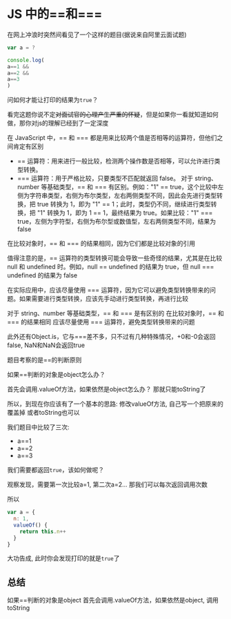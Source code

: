 # JS 中的==和===

在网上冲浪时突然间看见了一个这样的题目(据说来自阿里云面试题)

```js
var a = ?

console.log(
a==1 &&
a==2 &&
a==3
)
```

问如何才能让打印的结果为`true`？

看完这题你说不定~~对面试官的心理产生严重的怀疑~~，但是如果你一看就知道如何做，那你对js的理解已经到了一定深度

在 JavaScript 中，== 和 === 都是用来比较两个值是否相等的运算符，但他们之间肯定有区别

- == 运算符：用来进行一般比较，检测两个操作数是否相等，可以允许进行类型转换。
- === 运算符：用于严格比较，只要类型不匹配就返回 false。
  对于 string、number 等基础类型，== 和 === 有区别。例如："1" == true，这个比较中左侧为字符串类型，右侧为布尔类型，左右两侧类型不同，因此会先进行类型转换，把 true 转换为 1，即为 "1" == 1；此时，类型仍不同，继续进行类型转换，把 "1" 转换为 1，即为 1 == 1，最终结果为 true。如果比较："1" === true，左侧为字符型，右侧为布尔型或数值型，左右两侧类型不同，结果为 false

在比较对象时，== 和 === 的结果相同，因为它们都是比较对象的引用

值得注意的是，== 运算符的类型转换可能会导致一些奇怪的结果，尤其是在比较 null 和 undefined 时。例如，null == undefined 的结果为 true，但 null === undefined 的结果为 false

在实际应用中，应该尽量使用 === 运算符，因为它可以避免类型转换带来的问题。如果需要进行类型转换，应该先手动进行类型转换，再进行比较

对于 string、number 等基础类型，== 和 === 是有区别的
在比较对象时，== 和 === 的结果相同
应该尽量使用 === 运算符，避免类型转换带来的问题

此外还有Object.is，它与===差不多，只不过有几种特殊情况，+0和-0会返回false, NaN和NaN会返回true

题目考察的是==的判断原则

如果==判断的对象是object怎么办？

首先会调用.valueOf方法，如果依然是object怎么办？
那就只能toString了

所以，到现在你应该有了一个基本的思路:
修改valueOf方法, 自己写一个把原来的覆盖掉
或者toString也可以

我们题目中比较了三次:

- a==1
- a==2
- a==3

我们需要都返回`true`，该如何做呢？

观察发现，需要第一次比较a=1, 第二次a=2...
那我们可以每次返回调用次数

所以

```js
var a = {
  n: 1,
  valueOf() {
    return this.n++
  }
}
```

大功告成, 此时你会发现打印的就是`true`了

## 总结

如果==判断的对象是object
首先会调用.valueOf方法，如果依然是object, 调用toString
